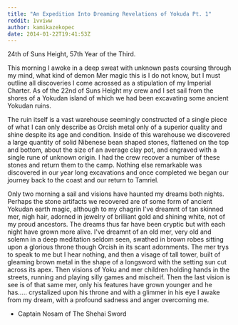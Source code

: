 ```yaml
---
title: "An Expedition Into Dreaming Revelations of Yokuda Pt. 1"
reddit: 1vviww
author: kamikazekopec
date: 2014-01-22T19:41:53Z
---
```


24th of Suns Height, 57th Year of the Third.

 This morning I awoke in a deep sweat with unknown pasts coursing through my mind, what kind of demon Mer magic this is I do not know, but I must outline all discoveries I come acrossed as a stipulation of my Imperial Charter. As of the 22nd of Suns Height my crew and I set sail from the shores of a Yokudan island of which we had been excavating some ancient Yokudan ruins.

The ruin itself is a vast warehouse seemingly constructed of a single piece of what I can only describe as Orcish metal only of a superior quality and shine despite its age and condition. Inside of this warehouse we discovered a large quantity of solid Nibenese bean shaped stones, flattened on the top and bottom, about the size of an average clay pot, and engraved with a single rune of unknown origin. I had the crew recover a number of these stones and return them to the camp. Nothing else remarkable was discovered in our year long excavations and once completed we began our journey back to the coast and our return to Tamriel.

Only two morning a sail and visions have haunted my dreams both nights. Perhaps the stone artifacts we recovered are of some form of ancient Yokudan earth magic, although to my chagrin I've  dreamnt of tan skinned mer, nigh hair, adorned in jewelry of brilliant gold and shining white, not of my proud ancestors. The dreams thus far have been cryptic but with each night have grown more alive. I've dreamnt of an old mer, very old and solemn in a deep meditation seldom seen, swathed in brown robes sitting upon a glorious throne though Orcish in its scant adornments. The mer trys to speak to me but I hear nothing, and then a visage of tall tower, built of gleaming brown metal in the shape of a longsword with the setting sun cut across its apex. Then visions of Yoku and mer children holding hands in the streets, running and playing silly games and mischeif. Then the last vision is see is of that same mer, only his features have grown younger and he has..... crystalized upon his throne and with a glimmer in his eye I awake from my dream, with a profound sadness and anger overcoming me.

- Captain Nosam of The Shehai Sword

